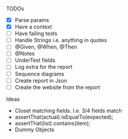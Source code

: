 TODOs
- [x] Parse params
- [x] Have a context
- [ ] Have failing tests
- [ ] Handle Strings i.e. anything in quotes
- [ ] @Given, @When, @Then
- [ ] @Notes  
- [ ] UnderTest fields
- [ ] Log extra for the report
- [ ] Sequence diagrams  
- [ ] Create report in Json
- [ ] Create the website from the report

Ideas
-  Closet matching fields. I.e. 3/4 fields match
  - assertThat(actual).isEqualTo(expected);
  - assertThat(list).contains(item);
- Dummy Objects